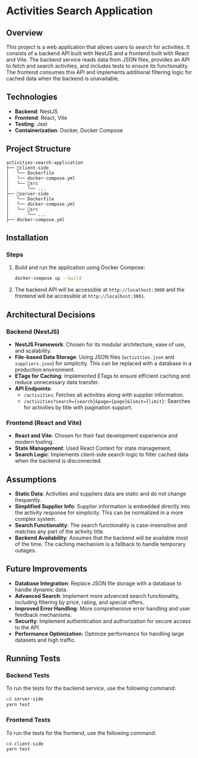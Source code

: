 
# Activities Search Application

## Overview

This project is a web application that allows users to search for activities. It consists of a backend API built with NestJS and a frontend built with React and Vite. The backend service reads data from JSON files, provides an API to fetch and search activities, and includes tests to ensure its functionality. The frontend consumes this API and implements additional filtering logic for cached data when the backend is unavailable.

## Technologies

- **Backend**: NestJS
- **Frontend**: React, Vite
- **Testing**: Jest
- **Containerization**: Docker, Docker Compose

## Project Structure

```
activities-search-application
├── 📁client-side
│   └── Dockerfile
│   └── docker-compose.yml
│   └── 📁src
│       └── ...
├── 📁server-side
│   └── Dockerfile
│   └── docker-compose.yml
│   └── 📁src
│       └── ...
├── docker-compose.yml
```

## Installation

### Steps

1. Build and run the application using Docker Compose:
   ```bash
   docker-compose up --build
   ```

2. The backend API will be accessible at `http://localhost:3000` and the frontend will be accessible at `http://localhost:3001`.

## Architectural Decisions

### Backend (NestJS)

- **NestJS Framework**: Chosen for its modular architecture, ease of use, and scalability.
- **File-based Data Storage**: Using JSON files (`activities.json` and `suppliers.json`) for simplicity. This can be replaced with a database in a production environment.
- **ETags for Caching**: Implemented ETags to ensure efficient caching and reduce unnecessary data transfer.
- **API Endpoints**: 
  - `/activities`: Fetches all activities along with supplier information.
  - `/activities?search={search}&page={page}&limit={limit}`: Searches for activities by title with pagination support.

### Frontend (React and Vite)

- **React and Vite**: Chosen for their fast development experience and modern tooling.
- **State Management**: Used React Context for state management.
- **Search Logic**: Implements client-side search logic to filter cached data when the backend is disconnected.

## Assumptions

- **Static Data**: Activities and suppliers data are static and do not change frequently.
- **Simplified Supplier Info**: Supplier information is embedded directly into the activity response for simplicity. This can be normalized in a more complex system.
- **Search Functionality**: The search functionality is case-insensitive and matches any part of the activity title.
- **Backend Availability**: Assumes that the backend will be available most of the time. The caching mechanism is a fallback to handle temporary outages.

## Future Improvements

- **Database Integration**: Replace JSON file storage with a database to handle dynamic data.
- **Advanced Search**: Implement more advanced search functionality, including filtering by price, rating, and special offers.
- **Improved Error Handling**: More comprehensive error handling and user feedback mechanisms.
- **Security**: Implement authentication and authorization for secure access to the API.
- **Performance Optimization**: Optimize performance for handling large datasets and high traffic.

## Running Tests

### Backend Tests

To run the tests for the backend service, use the following command:

```bash
cd server-side
yarn test
```

### Frontend Tests

To run the tests for the frontend, use the following command:

```bash
cd client-side
yarn test
```